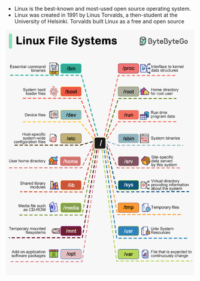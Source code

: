 * Linux is the best-known and most-used open source operating system.
* Linux was created in 1991 by Linus Torvalds, a then-student at the University of Helsinki. Torvalds built Linux as a free and open source 

![Basics](../images/LinuxfolderStructure.png)